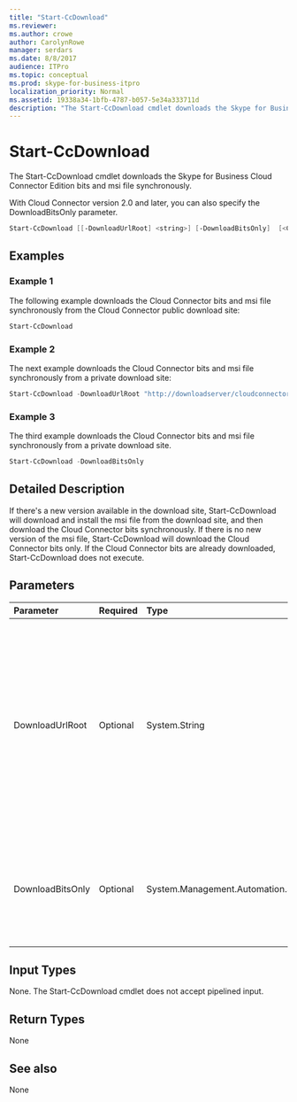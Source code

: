 ```yaml
---
title: "Start-CcDownload"
ms.reviewer: 
ms.author: crowe
author: CarolynRowe
manager: serdars
ms.date: 8/8/2017
audience: ITPro
ms.topic: conceptual
ms.prod: skype-for-business-itpro
localization_priority: Normal
ms.assetid: 19338a34-1bfb-4787-b057-5e34a333711d
description: "The Start-CcDownload cmdlet downloads the Skype for Business Cloud Connector Edition bits and msi file synchronously."
---
```


# Start-CcDownload
 
The Start-CcDownload cmdlet downloads the Skype for Business Cloud Connector Edition bits and msi file synchronously.
  
With Cloud Connector version 2.0 and later, you can also specify the DownloadBitsOnly parameter.
  
```powershell
Start-CcDownload [[-DownloadUrlRoot] <string>] [-DownloadBitsOnly]  [<CommonParameters>]
```

## Examples
<a name="Examples"> </a>

### Example 1

The following example downloads the Cloud Connector bits and msi file synchronously from the Cloud Connector public download site:
  
```powershell
Start-CcDownload
```

### Example 2

The next example downloads the Cloud Connector bits and msi file synchronously from a private download site:
  
```powershell
Start-CcDownload -DownloadUrlRoot "http://downloadserver/cloudconnector/latest"
```

### Example 3

The third example downloads the Cloud Connector bits and msi file synchronously from a private download site.
  
```powershell
Start-CcDownload -DownloadBitsOnly
```

## Detailed Description
<a name="DetailedDescription"> </a>

If there's a new version available in the download site, Start-CcDownload will download and install the msi file from the download site, and then download the Cloud Connector bits synchronously. If there is no new version of the msi file, Start-CcDownload will download the Cloud Connector bits only. If the Cloud Connector bits are already downloaded, Start-CcDownload does not execute.
  
## Parameters
<a name="DetailedDescription"> </a>

|**Parameter**|**Required**|**Type**|**Description**|
|:-----|:-----|:-----|:-----|
|DownloadUrlRoot  <br/> | Optional <br/> |System.String  <br/> | The full URL of a specific version of Cloud Connector in the private download site. Use this parameter with caution—be sure you are aware of which version of Cloud Connector you are downloading. <br/> |
|DownloadBitsOnly  <br/> |Optional  <br/> |System.Management.Automation.SwitchParameter  <br/> |Skip the step to download and install MSI from download site, download the Cloud Connector bits only.  <br/> |
   
## Input Types
<a name="InputTypes"> </a>

None. The Start-CcDownload cmdlet does not accept pipelined input.
  
## Return Types
<a name="ReturnTypes"> </a>

None
  
## See also
<a name="ReturnTypes"> </a>

None
  

